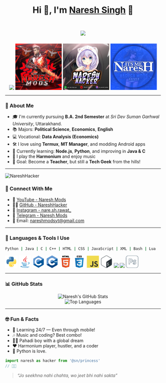 <h1 align="center">Hi 👋, I'm <u>Naresh Singh</u> 👦</h1>  

<h1 align="center">
  <a href="https://git.io/typing-svg">
    <img src="https://readme-typing-svg.herokuapp.com?color=%23FF0000&size=35&width=800&lines=I'm%20a%20Developer%20👨‍💻;I'm%20a%20Modder%20📱;I'm%20a%20BA%20Student%20🎓;I'm%20a%20Lifelong%20Learner%20📚">
  </a>
</h1>

<p align="center">  
  <img src="https://user-images.githubusercontent.com/104439090/171969534-8e05c45e-455b-4742-a210-c21b4f754d4f.png" width="150"/>  
  <img src="https://github.com/NareshHacker/NareshHacker/blob/main/NARESH%20MODS.png" width="150"/>  
  <img src="https://github.com/NareshHacker/NareshHacker/blob/main/NareshHacker.png" width="150"/>  
  <img src="https://github.com/NareshHacker/NareshHacker/blob/main/%E0%BC%92%EF%B8%8E%C9%AA%E1%B4%9Bs%E2%9C%B0M%E1%B4%87%E2%9C%B0N%E1%B4%80%CA%80%E1%B4%87s%CA%9C%E0%BC%92%EF%B8%8E.png" width="150"/>  
</p>

---

### 🚀 About Me

- 🎓 I'm currently pursuing **B.A. 2nd Semester** at *Sri Dev Suman Garhwal University*, Uttarakhand.  
- 📚 Majors: **Political Science**, **Economics**, **English**  
- 💻 Vocational: **Data Analysis (Economics)**  
- 🛠️ I love using **Termux**, **MT Manager**, and modding Android apps  
- 🧠 Currently learning: **Node.js**, **Python**, and improving in **Java & C**  
- 🎵 I play the **Harmonium** and enjoy music  
- 🎯 Goal: Become a **Teacher**, but still a **Tech Geek** from the hills!

---

<p align="left"> <img src="https://komarev.com/ghpvc/?username=NareshHacker&label=Profile%20views&color=ff0000&style=flat" alt="NareshHacker" /> </p>

### 📡 Connect With Me

- 🔴 [YouTube - Naresh Mods](https://youtube.com/@nareshrawat_1702?si=Fq3nSgDzyjbjyLP1)  
- 👨‍💻 [GitHub - NareshHacker](https://github.com/NareshHacker)  
- 🎦 [Instagram - nare.sh.rawat_](https://instagram.com/nare.sh.rawat_)  
- 💬 [Telegram - Naresh Mods](https://t.me/NareshMods)  
- 💌 Email: [nareshmodsyt@gmail.com](mailto:nareshmodsyt@gmail.com)

---

### 🧰 Languages & Tools I Use

```bash
Python | Java | C | C++ | HTML | CSS | JavaScript | XML | Bash | Lua
```

<p align="left">  
  <img src="https://raw.githubusercontent.com/devicons/devicon/master/icons/python/python-original.svg" width="40"/>  
  <img src="https://raw.githubusercontent.com/devicons/devicon/master/icons/java/java-original.svg" width="40"/>  
  <img src="https://raw.githubusercontent.com/devicons/devicon/master/icons/c/c-original.svg" width="40"/>  
  <img src="https://raw.githubusercontent.com/devicons/devicon/master/icons/cplusplus/cplusplus-original.svg" width="40"/>  
  <img src="https://raw.githubusercontent.com/devicons/devicon/master/icons/html5/html5-original-wordmark.svg" width="40"/>  
  <img src="https://raw.githubusercontent.com/devicons/devicon/master/icons/css3/css3-original-wordmark.svg" width="40"/>  
  <img src="https://raw.githubusercontent.com/devicons/devicon/master/icons/javascript/javascript-original.svg" width="40"/>  
  <img src="https://raw.githubusercontent.com/devicons/devicon/master/icons/bash/bash-original.svg" width="40"/>  
  <img src="https://www.vectorlogo.zone/logos/firebase/firebase-icon.svg" width="40"/>  
  <img src="https://www.vectorlogo.zone/logos/google_cloud/google_cloud-icon.svg" width="40"/>  
  <img src="https://raw.githubusercontent.com/devicons/devicon/master/icons/photoshop/photoshop-line.svg" width="40"/>  
</p>

---

### 📊 GitHub Stats

<p align="center">  
  <img src="https://github-readme-stats.vercel.app/api?username=NareshHacker&show_icons=true&theme=tokyonight" alt="Naresh's GitHub Stats"/>  
  <br/>  
  <img src="https://github-readme-stats.vercel.app/api/top-langs/?username=NareshHacker&layout=compact&theme=tokyonight" alt="Top Languages"/>  
</p>

---

### 🤓 Fun & Facts

- 🌱 Learning 24/7 — Even through mobile!  
- 🎶 Music and coding? Best combo!  
- 🧑‍🎓 Pahadi boy with a global dream  
- ❤️ Harmonium player, hustler, and a coder  
- 🐍 Python is love.  

```js
import naresh as hacker from '@sn/princess'
// 💛💚
```

> _“Jo seekhna nahi chahta, wo jeet bhi nahi sakta”_
